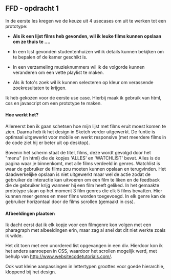 ## FFD - opdracht 1

In de eerste les kregen we de keuze uit 4 usecases om uit te werken tot een prototype: 

- **Als ik een lijst films heb gevonden, wil ik leuke films kunnen opslaan om ze thuis te ....**

- In een lijst gevonden studentenhuizen wil ik details kunnen bekijken om te bepalen of de kamer geschikt is.

- In een verzameling muzieknummers wil ik de volgorde kunnen veranderen om een vette playlist te maken.

- Als ik foto's zoek wil ik kunnen selecteren op kleur om verassende zoekresultaten te krijgen.

Ik heb gekozen voor de eerste use case. Hierbij maak ik gebruik van html, css en javascript om een prototype te maken.

#### Hoe werkt het?

Allereerst ben ik gaan schetsen hoe mijn lijst met films eruit moest komen te zien. Daarna heb ik het design in Sketch verder uitgewerkt. De funtie is optimaal uitgewerkt voor mobile en werkt responsive (met meerdere films in de code ziet hij er beter uit op desktop).

Bovenin het scherm staat de titel, films, deze wordt gevolgd door het "menu" (in html) die de kopjes 'ALLES' en 'WATCHLIST' bevat. Alles is de pagina waar je binnenkomt, met alle films verdeeld in genres. Watchlist is waar de gebruiker de films zou moeten kunnen opslaan en terugvinden. Het daadwerkelijke opslaan is niet uitgewerkt maar wel de actie zodat de gebruiker de interactie kan uitvoeren om een film te liken en de feedback die de gebruiker krijg wanneer hij een film heeft geliked. 
In het gemaakte prototype staan op het moment 3 film genres die elk 5 films bevatten. Hier kunnen meer genres en meer films worden toegevoegd. In elk genre kan de gebruiker horizontaal door de films scrollen (gemaakt in css). 


#### Afbeeldingen plaatsen

Ik dacht eerst dat ik elk kopje voor een filmgenre kon volgen met een pharagraph met albeeldingen erin, maar zag al snel dat dit niet werkte zoals ik wilde.

Het dit toen met een unordered list opgevangen in een div. Hierdoor kon ik het anders aanroepen in CSS, waardoor het scrollen mogelijk werd, met behulp van http://www.websitecodetutorials.com/.

Ook wat kleine aanpassingen in lettertypen groottes voor goede hierarchie, kloppend bij het design.
